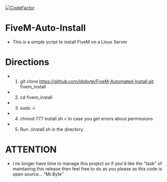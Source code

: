 [![CodeFactor](https://www.codefactor.io/repository/github/idobyte/fivem-automated-install/badge)](https://www.codefactor.io/repository/github/idobyte/fivem-automated-install)

# FiveM-Auto-Install

- This is a simple script to install FiveM on a Linux Server

# Directions 
- 1. git clone https://github.com/idobyte/FiveM-Automated-Install.git fivem_install
- 2. cd fivem_install
- 3. sudo -i
- 4. chmod 777 install.sh < In case you get errors about permissions
- 5. Run ./install.sh in the directory

# ATTENTION
- I no longer have time to manage this project so if you'd like the "task" of maintaning this release then feel free to do as you please as this code is open source... "Mr.Byte"
